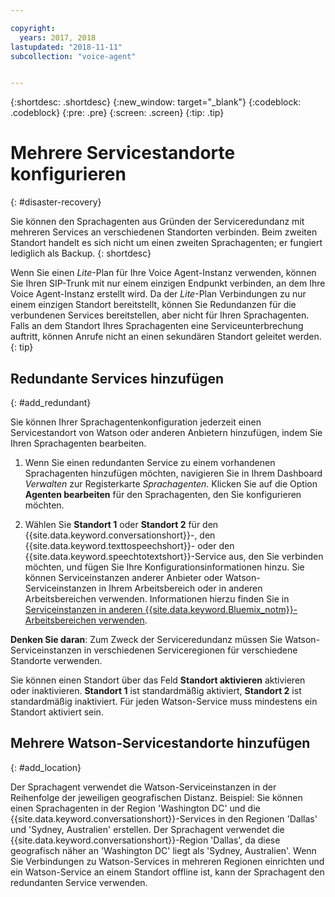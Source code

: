 ```yaml
---

copyright:
  years: 2017, 2018
lastupdated: "2018-11-11"
subcollection: "voice-agent"


---
```


{:shortdesc: .shortdesc}
{:new_window: target="_blank"}
{:codeblock: .codeblock}
{:pre: .pre}
{:screen: .screen}
{:tip: .tip}


# Mehrere Servicestandorte konfigurieren
{: #disaster-recovery}

Sie können den Sprachagenten aus Gründen der Serviceredundanz mit mehreren Services an verschiedenen Standorten verbinden. Beim zweiten Standort handelt es sich nicht um einen zweiten Sprachagenten; er fungiert lediglich als Backup.
{: shortdesc}

Wenn Sie einen _Lite_-Plan für Ihre Voice Agent-Instanz verwenden, können Sie Ihren SIP-Trunk mit nur einem einzigen Endpunkt verbinden, an dem Ihre Voice Agent-Instanz erstellt wird. Da der _Lite_-Plan Verbindungen zu nur einem einzigen Standort bereitstellt, können Sie Redundanzen für die verbundenen Services bereitstellen, aber nicht für Ihren Sprachagenten. Falls an dem Standort Ihres Sprachagenten eine Serviceunterbrechung auftritt, können Anrufe nicht an einen sekundären Standort geleitet werden.
{: tip}

## Redundante Services hinzufügen
{: #add_redundant}

Sie können Ihrer Sprachagentenkonfiguration jederzeit einen Servicestandort von Watson oder anderen Anbietern hinzufügen, indem Sie Ihren Sprachagenten bearbeiten.

1. Wenn Sie einen redundanten Service zu einem vorhandenen Sprachagenten hinzufügen möchten, navigieren Sie in Ihrem Dashboard _Verwalten_ zur Registerkarte _Sprachagenten_. Klicken Sie auf die Option **Agenten bearbeiten** für den Sprachagenten, den Sie konfigurieren möchten.

1. Wählen Sie **Standort 1** oder **Standort 2** für den {{site.data.keyword.conversationshort}}-, den {{site.data.keyword.texttospeechshort}}- oder den {{site.data.keyword.speechtotextshort}}-Service aus, den Sie verbinden möchten, und fügen Sie Ihre Konfigurationsinformationen hinzu. Sie können Serviceinstanzen anderer Anbieter oder Watson-Serviceinstanzen in Ihrem Arbeitsbereich oder in anderen Arbeitsbereichen verwenden. Informationen hierzu finden Sie in [Serviceinstanzen in anderen {{site.data.keyword.Bluemix_notm}}-Arbeitsbereichen verwenden](/docs/services/voice-agent?topic=voice-agent-other_service).

**Denken Sie daran**: Zum Zweck der Serviceredundanz müssen Sie Watson-Serviceinstanzen in verschiedenen Serviceregionen für verschiedene Standorte verwenden.

Sie können einen Standort über das Feld **Standort aktivieren** aktivieren oder inaktivieren. **Standort 1** ist standardmäßig aktiviert, **Standort 2** ist standardmäßig inaktiviert. Für jeden Watson-Service muss mindestens ein Standort aktiviert sein.

## Mehrere Watson-Servicestandorte hinzufügen
{: #add_location}

Der Sprachagent verwendet die Watson-Serviceinstanzen in der Reihenfolge der jeweiligen geografischen Distanz. Beispiel: Sie können einen Sprachagenten in der Region 'Washington DC' und die {{site.data.keyword.conversationshort}}-Services in den Regionen 'Dallas' und 'Sydney, Australien' erstellen. Der Sprachagent verwendet die {{site.data.keyword.conversationshort}}-Region 'Dallas', da diese geografisch näher an 'Washington DC' liegt als 'Sydney, Australien'. Wenn Sie Verbindungen zu Watson-Services in mehreren Regionen einrichten und ein Watson-Service an einem Standort offline ist, kann der Sprachagent den redundanten Service verwenden.
